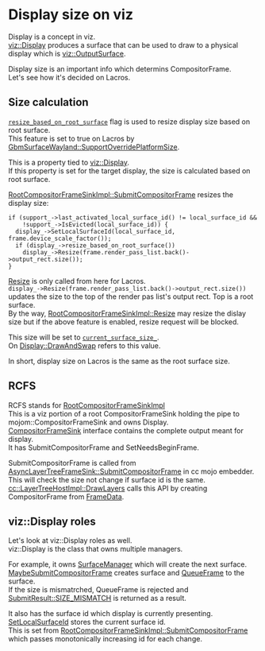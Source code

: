# Display size on viz

Display is a concept in viz.  
[viz::Display](https://source.chromium.org/chromium/chromium/src/+/main:components/viz/service/display/display.h;l=75;drc=400bd0d71fb18ec50bd4fb36cfe59b7b90411244) produces a surface that can be used to draw to a physical display which is [viz::OutputSurface](https://source.chromium.org/chromium/chromium/src/+/main:components/viz/service/display/output_surface.h;l=50;drc=25a9dc176029598d968de92e6cfd7dcb5e6246e4).

Display size is an important info which determins CompositorFrame.  
Let's see how it's decided on Lacros.

## Size calculation
[`resize_based_on_root_surface`](https://source.chromium.org/chromium/chromium/src/+/main:components/viz/service/display/output_surface.h;l=128;drc=25a9dc176029598d968de92e6cfd7dcb5e6246e4) flag is used to resize display size based on root surface.  
This feature is set to true on Lacros by [GbmSurfaceWayland::SupportOverridePlatformSize](https://source.chromium.org/chromium/chromium/src/+/main:ui/ozone/platform/wayland/gpu/gbm_surfaceless_wayland.cc;l=242;drc=400bd0d71fb18ec50bd4fb36cfe59b7b90411244).  

This is a property tied to [viz::Display](https://source.chromium.org/chromium/chromium/src/+/main:components/viz/service/display/display.h;l=75;drc=400bd0d71fb18ec50bd4fb36cfe59b7b90411244).  
If this property is set for the target display, the size is calculated based on root surface.

[RootCompositorFrameSinkImpl::SubmitCompositorFrame](https://source.chromium.org/chromium/chromium/src/+/main:components/viz/service/frame_sinks/root_compositor_frame_sink_impl.cc;l=539;drc=400bd0d71fb18ec50bd4fb36cfe59b7b90411244) resizes the display size:
```cpp=
if (support_->last_activated_local_surface_id() != local_surface_id &&
    !support_->IsEvicted(local_surface_id)) {
  display_->SetLocalSurfaceId(local_surface_id, frame.device_scale_factor());
  if (display_->resize_based_on_root_surface())
    display_->Resize(frame.render_pass_list.back()->output_rect.size());
}
```
[Resize](https://source.chromium.org/chromium/chromium/src/+/main:components/viz/service/display/display.cc;l=469;drc=400bd0d71fb18ec50bd4fb36cfe59b7b90411244) is only called from here for Lacros.  
`display_->Resize(frame.render_pass_list.back()->output_rect.size())` updates the size to the top of the render pas list's output rect. Top is a root surface.  
By the way, [RootCompositorFrameSinkImpl::Resize](https://source.chromium.org/chromium/chromium/src/+/main:components/viz/service/frame_sinks/root_compositor_frame_sink_impl.cc;l=363;drc=400bd0d71fb18ec50bd4fb36cfe59b7b90411244) may resize the dislay size but if the above feature is enabled, resize request will be blocked.  

This size will be set to [`current_surface_size_`](https://source.chromium.org/chromium/chromium/src/+/main:components/viz/service/display/display.cc;l=482;drc=400bd0d71fb18ec50bd4fb36cfe59b7b90411244).  
On [Display::DrawAndSwap](https://source.chromium.org/chromium/chromium/src/+/main:components/viz/service/display/display.cc;l=758;drc=400bd0d71fb18ec50bd4fb36cfe59b7b90411244) refers to this value.

In short, display size on Lacros is the same as the root surface size.

## RCFS
RCFS stands for [RootCompositorFrameSinkImpl](https://source.chromium.org/chromium/chromium/src/+/main:components/viz/service/display/display.cc;l=758;drc=400bd0d71fb18ec50bd4fb36cfe59b7b90411244)  
This is a viz portion of a root CompositorFrameSink holding the pipe to mojom::CompositorFrameSink and owns Display.  
[CompositorFrameSink](https://source.chromium.org/chromium/chromium/src/+/main:services/viz/public/mojom/compositing/compositor_frame_sink.mojom;l=31;drc=400bd0d71fb18ec50bd4fb36cfe59b7b90411244) interface contains the complete output meant for display.  
It has SubmitCompositorFrame and SetNeedsBeginFrame.  

SubmitCompositorFrame is called from [AsyncLayerTreeFrameSink::SubmitCompositorFrame](https://source.chromium.org/chromium/chromium/src/+/main:cc/mojo_embedder/async_layer_tree_frame_sink.cc;l=172;drc=400bd0d71fb18ec50bd4fb36cfe59b7b90411244) in cc mojo embedder.  
This will check the size not change if surface id is the same.  
[cc::LayerTreeHostImpl::DrawLayers](https://source.chromium.org/chromium/chromium/src/+/main:cc/trees/layer_tree_host_impl.cc;l=2546-2548;drc=400bd0d71fb18ec50bd4fb36cfe59b7b90411244) calls this API by creating CompositorFrame from [FrameData](https://source.chromium.org/chromium/chromium/src/+/main:cc/trees/layer_tree_host_impl.h;l=203;drc=400bd0d71fb18ec50bd4fb36cfe59b7b90411244).  


## viz::Display roles
Let's look at viz::Display roles as well.  
viz::Display is the class that owns multiple managers.  

For example, it owns [SurfaceManager](https://source.chromium.org/chromium/chromium/src/+/main:components/viz/service/surfaces/surface_manager.h;l=52;drc=400bd0d71fb18ec50bd4fb36cfe59b7b90411244) which will create the next surface.  
[MaybeSubmitCompositorFrame](https://source.chromium.org/chromium/chromium/src/+/main:components/viz/service/frame_sinks/compositor_frame_sink_support.cc;l=858;drc=400bd0d71fb18ec50bd4fb36cfe59b7b90411244) creates surface and [QueueFrame](https://source.chromium.org/chromium/chromium/src/+/main:components/viz/service/frame_sinks/compositor_frame_sink_support.cc;l=882;drc=400bd0d71fb18ec50bd4fb36cfe59b7b90411244) to the surface.  
If the size is mismatrched, QueueFrame is rejected and [SubmitResult::SIZE_MISMATCH](https://source.chromium.org/chromium/chromium/src/+/main:components/viz/service/frame_sinks/compositor_frame_sink_support.cc;l=888;drc=400bd0d71fb18ec50bd4fb36cfe59b7b90411244) is returned as a result.

It also has the surface id which display is currently presenting.  
[SetLocalSurfaceId](https://source.chromium.org/chromium/chromium/src/+/main:components/viz/service/display/display.cc;l=439;drc=400bd0d71fb18ec50bd4fb36cfe59b7b90411244) stores the current surface id.  
This is set from [RootCompositorFrameSinkImpl::SubmitCompositorFrame](https://source.chromium.org/chromium/chromium/src/+/main:components/viz/service/frame_sinks/root_compositor_frame_sink_impl.cc;l=539;drc=400bd0d71fb18ec50bd4fb36cfe59b7b90411244) which passes monotonically increasing id for each change.  
